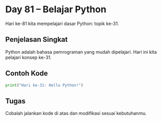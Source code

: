 # Day 81 – Belajar Python

Hari ke-81 kita mempelajari dasar Python: topik ke-31.

## Penjelasan Singkat

Python adalah bahasa pemrograman yang mudah dipelajari. Hari ini kita pelajari konsep ke-31.

## Contoh Kode

```python
print("Hari ke-31: Hello Python!")
```

## Tugas

Cobalah jalankan kode di atas dan modifikasi sesuai kebutuhanmu.
